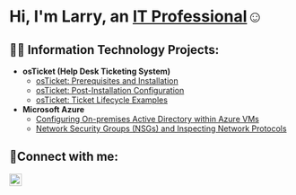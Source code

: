 ### <h1>Hi, I'm Larry, an <a href="https://linkedin.com/in/larryharris0550">IT Professional</a>☺</h1>

<h2>👨‍💻 Information Technology Projects:</h2>

- <b>osTicket (Help Desk Ticketing System)</b>
  - [osTicket: Prerequisites and Installation](https://github.com/larryharris55/osticket-prereqs)
  - [osTicket: Post-Installation Configuration](https://github.com/larryharris55/post-install-config)
  - [osTicket: Ticket Lifecycle Examples](https://github.com/larryharris55/ticket-lifecycle)
- <b>Microsoft Azure</b>
  - [Configuring On-premises Active Directory within Azure VMs](https://github.com/larryharris55/configure-ad)
  - [Network Security Groups (NSGs) and Inspecting Network Protocols](https://github.com/larryharris55/azure-network-protocols)

<h2>🤳Connect with me:</h2>


[<img align="left" alt="Josh | LinkedIn" width="22px" src="https://cdn.jsdelivr.net/npm/simple-icons@v3/icons/linkedin.svg" />][linkedin]




[linkedin]: https://linkedin.com/in/larryharris0550
